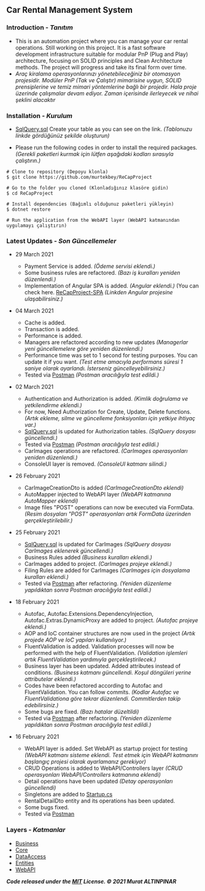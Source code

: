## __Car Rental Management System__

### Introduction - *Tanıtım*
- This is an automation project where you can manage your car rental operations. Still working on this project. It is a fast software development infrastructure suitable for modular PnP (Plug and Play) architecture, focusing on SOLID principles and Clean Architecture methods. The project will progress and take its final form over time.
- *Araç kiralama operasyonlarınızı yönetebileceğiniz bir otomasyon projesidir. Modüler PnP (Tak ve Çalıştır) mimarisine uygun, SOLID prensiplerine ve temiz mimari yöntemlerine bağlı bir projedir. Hala proje üzerinde çalışmalar devam ediyor. Zaman içerisinde ilerleyecek ve nihai şeklini alacaktır*

### Installation - *Kurulum*
- [SqlQuery.sql](https://github.com/murtekbey/ReCapProject/blob/master/SQLQuery.sql) Create your table as you can see on the link. *(Tablonuzu linkde gördüğünüz şekilde oluşturun)*

- Please run the following codes in order to install the required packages. *(Gerekli paketleri kurmak için lütfen aşağıdaki kodları sırasıyla çalıştırın.)*
```
# Clone to repository (Depoyu klonla)
$ git clone https://github.com/murtekbey/ReCapProject

# Go to the folder you cloned (Klonladığınız klasöre gidin)
$ cd ReCapProject

# Install dependencies (Bağımlı olduğunuz paketleri yükleyin)
$ dotnet restore

# Run the application from the WebAPI layer (WebAPI katmanından uygulamayı çalıştırın)
```

### Latest Updates - *Son Güncellemeler*
- 29 March 2021
	- Payment Service is added. *(Ödeme servisi eklendi.)*
	- Some business rules are refactored. *(Bazı iş kuralları yeniden düzenlendi.)*
	- Implementation of Angular SPA is added.  *(Angular eklendi.)*
	(You can check here. [ReCapProject-SPA](https://github.com/murtekbey/ReCapProject-SPA) *(Linkden Angular projesine ulaşabilirsiniz.)*

- 04 March 2021
	- Cache is added.
	- Transaction is added.
	- Performance is added.
	- Managers are refactored according to new updates *(Managerlar yeni güncellemelere göre yeniden düzenlendi.)*
	- Performance time was set to 1 second for testing purposes. You can update it if you want. *(Test etme amacıyla performans süresi 1 saniye olarak ayarlandı. İsterseniz güncelleyebilirsiniz.)*
	- Tested via [Postman](https://www.postman.com/) *(Postman aracılığıyla test edildi.)*


- 02 March 2021
	- Authentication and Authorization is added. *(Kimlik doğrulama ve yetkilendirme eklendi.)*
	- For now, Need Authorization for Create, Update, Delete functions. *(Artık ekleme, silme ve güncelleme fonksiyonları için yetkiye ihtiyaç var.)*
	- [SqlQuery.sql](https://github.com/murtekbey/ReCapProject/blob/master/SQLQuery.sql) is updated for Authorization tables. *(SqlQuery dosyası güncellendi.)*
	- Tested via [Postman](https://www.postman.com/) *(Postman aracılığıyla test edildi.)*
	- CarImages operations are refactored. *(CarImages operasyonları yeniden düzenlendi.)*
	- ConsoleUI layer is removed. *(ConsoleUI katmanı silindi.)*

- 26 February 2021
	- CarImageCreationDto is added *(CarImageCreationDto eklendi)*
	- AutoMapper injected to WebAPI layer *(WebAPI katmanına AutoMapper eklendi)*
	- Image files "POST" operations can now be executed via FormData. *(Resim dosyaları "POST" operasyonları artık FormData üzerinden gerçekleştirilebilir.)*

- 25 February 2021
	- [SqlQuery.sql](https://github.com/murtekbey/ReCapProject/blob/master/SQLQuery.sql) is updated for CarImages *(SqlQuery dosyası CarImages eklenerek güncellendi.)*
	- Business Rules added *(Business kuralları eklendi.)*
	- CarImages added to project. *(CarImages projeye eklendi.)*
	- Filing Rules are added for CarImages *(CarImages için dosyalama kuralları eklendi.)*
	- Tested via [Postman](https://www.postman.com/) after refactoring. *(Yeniden düzenleme yapıldıktan sonra Postman aracılığıyla test edildi.)*

- 18 February 2021
	- Autofac, Autofac.Extensions.DependencyInjection, Autofac.Extras.DynamicProxy are added to project. *(Autofac projeye eklendi.)*
	- AOP and IoC container structures are now used in the project *(Artık projede AOP ve IoC yapıları kullanılıyor.)*
	- FluentValidation is added. Validation processes will now be performed with the help of FluentValidation. *(Validation işlemleri artık FluentValidation yardımıyla gerçekleştirilecek.)*
	- Business layer has been updated. Added attributes instead of conditions. *(Business katmanı güncellendi. Koşul döngüleri yerine attributelar eklendi.)*
	- Codes have been refactored according to Autofac and FluentValidation. You can follow commits. *(Kodlar Autofac ve FluentValidationa göre tekrar düzenlendi. Commitlerden takip edebilirsiniz.)*
	- Some bugs are fixed. *(Bazı hatalar düzeltildi)*
	- Tested via [Postman](https://www.postman.com/) after refactoring. *(Yeniden düzenleme yapıldıktan sonra Postman aracılığıyla test edildi.)*

- 16 February 2021
	- WebAPI layer is added. Set WebAPI as startup project for testing *(WebAPI katmanı sisteme eklendi. Test etmek için WebAPI katmanını başlangıç projesi olarak ayarlamanız gerekiyor)*
	- CRUD Operations is added to WebAPI/Controllers layer *(CRUD operasyonları WebAPI/Controllers katmanına eklendi)*
	- Detail operations have been updated *(Detay operasyonları güncellendi)*
	- Singletons are added to [Startup.cs](https://github.com/murtekbey/ReCapProject/tree/master/WebAPI/Startup.cs)
	- RentalDetailDto entity and its operations has been updated.
	- Some bugs fixed.
	- Tested via [Postman](https://www.postman.com/)

### Layers - *Katmanlar*
- [Business](https://github.com/murtekbey/ReCapProject/tree/master/Business)
- [Core](https://github.com/murtekbey/ReCapProject/tree/master/Core)
- [DataAccess](https://github.com/murtekbey/ReCapProject/tree/master/DataAccess)
- [Entities](https://github.com/murtekbey/ReCapProject/tree/master/Entities)
- [WebAPI](https://github.com/murtekbey/ReCapProject/tree/master/WebAPI)

_**Code released under the [MIT](https://github.com/murtekbey/ReCapProject/blob/master/LICENSE) License. © 2021 Murat ALTINPINAR**_